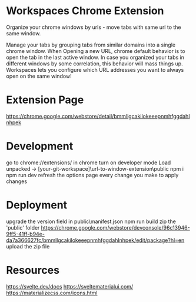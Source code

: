 # Workspaces Chrome Extension

Organize your chrome windows by urls - move tabs with same url to the same window.

Manage your tabs by grouping tabs from similar domains into a single chrome window.
When Opening a new URL, chrome default behavior is to open the tab in the last active window.
In case you organized your tabs in different windows by some correlation, this behavior will mass things up.
Workspaces lets you configure which URL addresses you want to always open on the same window!

# Extension Page

https://chrome.google.com/webstore/detail/bmmllgcakilokeeepnmhfggdahlnhpek

# Development

go to chrome://extensions/ in chrome
turn on developer mode
Load unpacked -> [your-git-workspace]\url-to-window-extension\public
npm i
npm run dev
refresh the options page every change you make to apply changes

# Deployment

upgrade the version field in public\manifest.json
npm run build
zip the 'public' folder
https://chrome.google.com/webstore/devconsole/96c13946-9ff5-41ff-b94e-da7a366627fc/bmmllgcakilokeeepnmhfggdahlnhpek/edit/package?hl=en
upload the zip file

# Resources

https://svelte.dev/docs
https://sveltematerialui.com/
https://materializecss.com/icons.html
